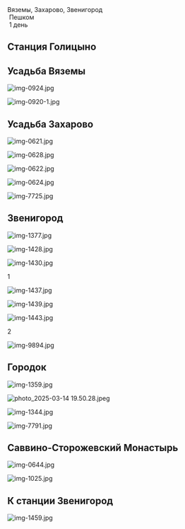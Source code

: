 
<link rel="stylesheet" href="../assets-custom/css/style-markdown.css">
<div class="cover-container" style="background-image: url('zaharovo-1600.jpg');">
	<div class="cover-text">
		<div class="cover-title">
            Вяземы, Захарово, Звенигород
        </div>
		<div class="cover-description">
			<div>
                <img class="cover-icon" src="../assets-custom/icon-footsteps.png" loading="lazy" alt="" />
                <span>Пешком</span>
            </div>
            <div>
                <img class="cover-icon" loading="lazy" src="../assets-custom/icon-time.png" alt=""  />
                <span>1 день</span>
            </div>
		</div>
	</div>
</div>

<div id="map"></div>

## Станция Голицыно


## Усадьба Вяземы

![img-0924.jpg](../0-images/zvenigorod/img-0924.jpg)

![img-0920-1.jpg](../0-images/zvenigorod/img-0920-1.jpg)





## Усадьба Захарово

![img-0621.jpg](../0-images/zvenigorod/img-0621.jpg)

![img-0628.jpg](../0-images/zvenigorod/img-0628.jpg)

![img-0622.jpg](../0-images/zvenigorod/img-0622.jpg)

![img-0624.jpg](../0-images/zvenigorod/img-0624.jpg)

![img-7725.jpg](../0-images/zvenigorod/img-7725.jpg)





## Звенигород

![img-1377.jpg](../0-images/zvenigorod/img-1377.jpg)

![img-1428.jpg](../0-images/zvenigorod/img-1428.jpg)

![img-1430.jpg](../0-images/zvenigorod/img-1430.jpg)

1

![img-1437.jpg](../0-images/zvenigorod/img-1437.jpg)

![img-1439.jpg](../0-images/zvenigorod/img-1439.jpg)

![img-1443.jpg](../0-images/zvenigorod/img-1443.jpg)

2

![img-9894.jpg](../0-images/zvenigorod/img-9894.jpg)



## Городок

![img-1359.jpg](../0-images/zvenigorod/img-1359.jpg)

![photo_2025-03-14 19.50.28.jpeg](imgs/photo_2025-03-14%2019.50.28.jpeg)

![img-1344.jpg](../0-images/zvenigorod/img-1344.jpg)

![img-7791.jpg](../0-images/zvenigorod/img-7791.jpg)





## Саввино-Сторожевский Монастырь

![img-0644.jpg](../0-images/zvenigorod-mon/img-0644.jpg)

![img-1025.jpg](../0-images/zvenigorod-mon/img-1025.jpg)


## К станции Звенигород

![img-1459.jpg](../0-images/zvenigorod/img-1459.jpg)

































<link href="https://api.mapbox.com/mapbox-gl-js/v3.10.0/mapbox-gl.css" rel="stylesheet">
<script src="https://api.mapbox.com/mapbox-gl-js/v3.10.0/mapbox-gl.js"></script>
<script src="https://cdn.jsdelivr.net/npm/js-yaml@4.1.0/dist/js-yaml.min.js"></script>
<script src="../assets-custom/js/cozy-journey.js"></script>
<script>architectMap({
    tracks: [
        {path: 'zaharovo-railway.gpx', color: 'grey'},
        {path: 'zvenigorod-bus.gpx', color: 'blue'},
        {path: 'zvenigorod-gorod-hike.gpx'}, 
        {path: 'zaharovo-hike.gpx'},
        {path: 'golotsion-hike.gpx'}
    ],
    points: 'points.yaml',
    zoom: 7.2,
    center: [37.49433, 55.59333],
    fitDuration: 6000
});
</script>
